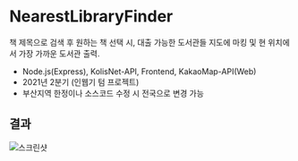 # NearestLibraryFinder
책 제목으로 검색 후 원하는 책 선택 시, 대출 가능한 도서관들 지도에 마킹 및 현 위치에서 가장 가까운 도서관 출력.
- Node.js(Express), KolisNet-API, Frontend, KakaoMap-API(Web)
- 2021년 2분기 (인웹기 텀 프로젝트)
- 부산지역 한정이나 소스코드 수정 시 전국으로 변경 가능 


결과
--
![스크린샷](https://github.com/Neibce/Nearest-Library-Finder/assets/18096595/ca288cfe-b8c7-4818-87c2-db1d4f481696)
